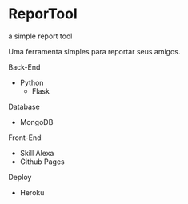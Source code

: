 # ReporTool
a simple report tool

Uma ferramenta simples para reportar seus amigos.

Back-End 
  - Python
    - Flask

Database
  - MongoDB

Front-End
  - Skill Alexa
  - Github Pages

Deploy
  - Heroku

